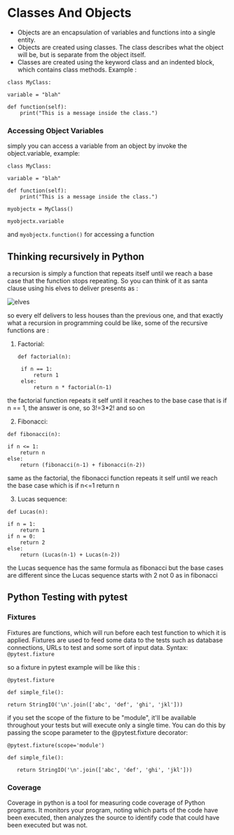 # Classes And Objects

- Objects are an encapsulation of variables and functions into a single entity. 
- Objects are created using classes. The class describes what the object will be, but is separate from the object itself.
- Classes are created using the keyword class and an indented block, which contains class methods. Example :

`class MyClass:`

    variable = "blah"

    def function(self):
        print("This is a message inside the class.")
### Accessing Object Variables

simply you can access a variable from an object by invoke the object.variable, example:

`class MyClass:`

    variable = "blah"

    def function(self):
        print("This is a message inside the class.")

`myobjectx = MyClass()`

`myobjectx.variable`

and `myobjectx.function()` for accessing a function

## Thinking recursively in Python

a recursion is simply a function that repeats itself until we reach a base case that the function stops repeating. So you can think of it as santa clause using his elves to deliver presents as : 

![elves](https://files.realpython.com/media/elves_7.8d1af1cd85c8.png)

so every elf delivers to less houses than the previous one, and that exactly what a recursion in programming could be like, some of the recursive functions are :
1. Factorial:

   `def factorial(n):`

        if n == 1:
            return 1
        else: 
            return n * factorial(n-1)

the factorial function repeats it self until it reaches to the base case that is if n == 1, the answer is one, so 3!=3*2! and so on 

2. Fibonacci: 

`def fibonacci(n):`
	
	if n <= 1:
		return n
	else:
		return (fibonacci(n-1) + fibonacci(n-2))

same as the factorial, the fibonacci function repeats it self until we reach the base case which is if n<=1 return n

3. Lucas sequence:

`def Lucas(n):`
	
	if n = 1:
		return 1
    if n = 0:
		return 2    
	else:
		return (Lucas(n-1) + Lucas(n-2))

the Lucas sequence has the same formula as fibonacci but the base cases are different since the Lucas sequence starts with 2 not 0 as in fibonacci

## Python Testing with pytest

### Fixtures

Fixtures are functions, which will run before each test function to which it is applied. Fixtures are used to feed some data to the tests such as database connections, URLs to test and some sort of input data. Syntax: `@pytest.fixture`

so a fixture in pytest example will be like this : 

`@pytest.fixture`

`def simple_file():`

    return StringIO('\n'.join(['abc', 'def', 'ghi', 'jkl']))

if you set the scope of the fixture to be "module", it'll be available throughout your tests but will execute only a single time. You can do this by passing the scope parameter to the @pytest.fixture decorator:

`@pytest.fixture(scope='module')`

`def simple_file():`

       return StringIO('\n'.join(['abc', 'def', 'ghi', 'jkl']))

### Coverage

Coverage in python is a tool for measuring code coverage of Python programs. It monitors your program, noting which parts of the code have been executed, then analyzes the source to identify code that could have been executed but was not.




